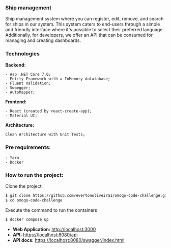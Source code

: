 ### Ship management
Ship management system where you can register, edit, remove, and search for ships in our system. This system caters to end-users through a simple and friendly interface where it's possible to select their preferred language. Additionally, for developers, we offer an API that can be consumed for managing and creating dashboards.

### Technologies

**Backend:** 

    - Asp .NET Core 7.0;
    - Entity Framework with a InMemory datatabase;
    - Fluent Validation;
    - Swaegger;
    - AutoMapper;

**Frontend:** 

    - React (created by react-create-app);
    - Material UI;

**Architecture:**

    Clean Architecture with Unit Tests;

### Pre requirements:

    - Yarn
    - Docker

### How to run the project:

Clone the project:

```bash
$ git clone https://github.com/evertonoliveira1/omoqo-code-challenge.git
$ cd omoqo-code-challenge
```

Execute the command to run the containers

```bash
$ docker compose up
```

- **Web Application:** [http://localhost:3000](http://localhost:3000)
- **API:** [https://localhost:8080/api](https://localhost:8080/api)
- **API docs:** [https://localhost:8080/swagger/index.html](https://localhost:8080/swagger/index.html)